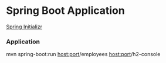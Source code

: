 # Spring Boot Application
[Spring Initializr](https://start.spring.io/)

### Application
mvn spring-boot:run
<host:port>/employees
<host:port>/h2-console